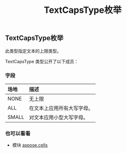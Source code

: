 ﻿---
title: TextCapsType枚举
second_title: Aspose.Cells for Python via .NET API 参考资料
description:
type: docs
weight: 2530
url: /zh/python-net/aspose.cells/textcapstype/
is_root: false
---
##  TextCapsType枚举
此类型指定文本的上限类型。



TextCapsType 类型公开了以下成员：

### 字段
|场地|描述|
| :- | :- |
| NONE |无上限|
| ALL |在文本上应用所有大写字母。|
| SMALL |对文本应用小型大写字母。|



### 也可以看看
* 模块 [aspose.cells](..)
